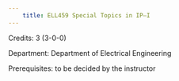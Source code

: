 ```yaml
---
    title: ELL459 Special Topics in IP–I
---
```

Credits: 3 (3-0-0)

Department: Department of Electrical Engineering

Prerequisites: to be decided by the instructor

